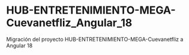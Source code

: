 # HUB-ENTRETENIMIENTO-MEGA-Cuevanetfliz_Angular_18
Migración del proyecto HUB-ENTRETENIMIENTO-MEGA-Cuevanetfliz a Angular 18
